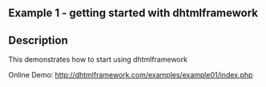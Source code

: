 ## Example 1 - getting started with dhtmlframework

## Description
This demonstrates how to start using dhtmlframework

Online Demo: http://dhtmlframework.com/examples/example01/index.php